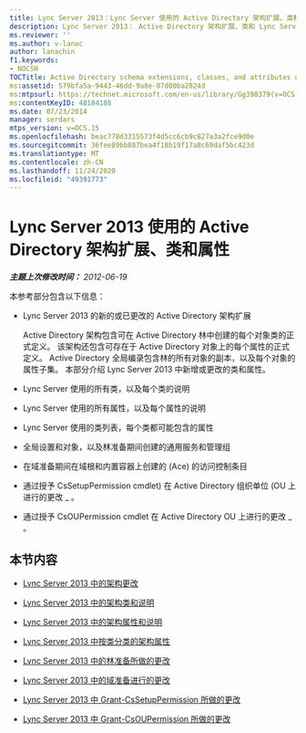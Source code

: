```yaml
---
title: Lync Server 2013：Lync Server 使用的 Active Directory 架构扩展、类和属性
description: Lync Server 2013： Active Directory 架构扩展、类和 Lync Server 使用的属性。
ms.reviewer: ''
ms.author: v-lanac
author: lanachin
f1.keywords:
- NOCSH
TOCTitle: Active Directory schema extensions, classes, and attributes used by Lync Server 2013
ms:assetid: 579bfa5a-9443-46dd-9a8e-07d00ba2824d
ms:mtpsurl: https://technet.microsoft.com/en-us/library/Gg398379(v=OCS.15)
ms:contentKeyID: 48184188
ms.date: 07/23/2014
manager: serdars
mtps_version: v=OCS.15
ms.openlocfilehash: beac778d3315573f4d5cc6cb9c827a3a2fce9d0e
ms.sourcegitcommit: 36fee89bb887bea4f18b19f17a8c69daf5bc423d
ms.translationtype: MT
ms.contentlocale: zh-CN
ms.lasthandoff: 11/24/2020
ms.locfileid: "49391773"
---
```

# <a name="active-directory-schema-extensions-classes-and-attributes-used-by-lync-server-2013"></a>Lync Server 2013 使用的 Active Directory 架构扩展、类和属性

<div data-xmlns="http://www.w3.org/1999/xhtml">

<div class="topic" data-xmlns="http://www.w3.org/1999/xhtml" data-msxsl="urn:schemas-microsoft-com:xslt" data-cs="https://msdn.microsoft.com/">

<div data-asp="https://msdn2.microsoft.com/asp">



</div>

<div id="mainSection">

<div id="mainBody">

<span> </span>

_**主题上次修改时间：** 2012-06-19_

本参考部分包含以下信息：

  - Lync Server 2013 的新的或已更改的 Active Directory 架构扩展
    
    Active Directory 架构包含可在 Active Directory 林中创建的每个对象类的正式定义。 该架构还包含可存在于 Active Directory 对象上的每个属性的正式定义。 Active Directory 全局编录包含林的所有对象的副本，以及每个对象的属性子集。 本部分介绍 Lync Server 2013 中新增或更改的类和属性。

  - Lync Server 使用的所有类，以及每个类的说明

  - Lync Server 使用的所有属性，以及每个属性的说明

  - Lync Server 使用的类列表，每个类都可能包含的属性

  - 全局设置和对象，以及林准备期间创建的通用服务和管理组

  - 在域准备期间在域根和内置容器上创建的 (Ace) 的访问控制条目

  - 通过授予 CsSetupPermission cmdlet) 在 Active Directory 组织单位 (OU 上进行的更改 \_ 。

  - 通过授予 CsOUPermission cmdlet 在 Active Directory OU 上进行的更改 \_ 。

<div>

## <a name="in-this-section"></a>本节内容

  - [Lync Server 2013 中的架构更改](lync-server-2013-schema-changes-in-lync-server-2013.md)

  - [Lync Server 2013 中的架构类和说明](lync-server-2013-schema-classes-and-descriptions.md)

  - [Lync Server 2013 中的架构属性和说明](lync-server-2013-schema-attributes-and-descriptions.md)

  - [Lync Server 2013 中按类分类的架构属性](lync-server-2013-schema-attributes-by-class.md)

  - [Lync Server 2013 中的林准备所做的更改](lync-server-2013-changes-made-by-forest-preparation.md)

  - [Lync Server 2013 中的域准备进行的更改](lync-server-2013-changes-made-by-domain-preparation.md)

  - [Lync Server 2013 中 Grant-CsSetupPermission 所做的更改](lync-server-2013-changes-made-by-https://docs.microsoft.com/powershell/module/skype/Grant-CsSetupPermission)

  - [Lync Server 2013 中 Grant-CsOUPermission 所做的更改](lync-server-2013-changes-made-by-https://docs.microsoft.com/powershell/module/skype/Grant-CsOUPermission)

</div>

</div>

<span> </span>

</div>

</div>

</div>

